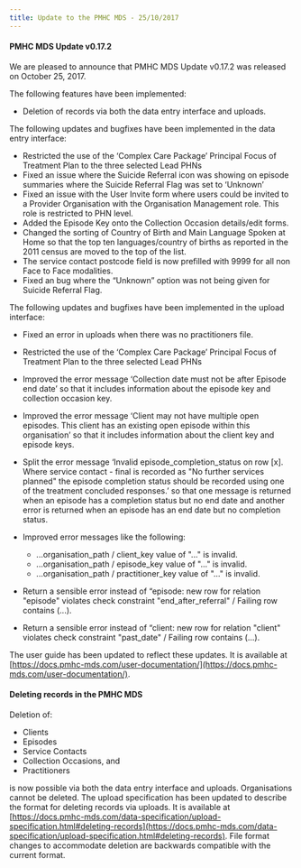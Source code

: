 ```yaml
---
title: Update to the PMHC MDS - 25/10/2017
---
```


#### PMHC MDS Update v0.17.2 ####

We are pleased to announce that PMHC MDS Update v0.17.2 was released on
October 25, 2017.

The following features have been implemented:

* Deletion of records via both the data entry interface and uploads.

The following updates and bugfixes have been implemented in the data entry
interface:

* Restricted the use of the ‘Complex Care Package’ Principal Focus of Treatment
  Plan to the three selected Lead PHNs
* Fixed an issue where the Suicide Referral icon was showing on episode
  summaries where the Suicide Referral Flag was set to ‘Unknown’
* Fixed an issue with the User Invite form where users could be invited to a
  Provider Organisation with the Organisation Management role. This role is
  restricted to PHN level.
* Added the Episode Key onto the Collection Occasion details/edit forms.
* Changed the sorting of Country of Birth and Main Language Spoken at Home so
  that the top ten languages/country of births as reported in the 2011 census
  are moved to the top of the list.
* The service contact postcode field is now prefilled with 9999 for all non
  Face to Face modalities.
* Fixed an bug where the “Unknown” option was not being given for Suicide
  Referral Flag.

The following updates and bugfixes have been implemented in the upload
interface:

* Fixed an error in uploads when there was no practitioners file.
* Restricted the use of the ‘Complex Care Package’ Principal Focus of Treatment
  Plan to the three selected Lead PHNs
* Improved the error message ‘Collection date must not be after Episode end
  date’ so that it includes information about the episode key and collection
  occasion key.
* Improved the error message ‘Client may not have multiple open episodes. This
  client has an existing open episode within this organisation’ so that it
  includes information about the client key and episode keys.
* Split the error message ‘Invalid episode_completion_status on row [x]. Where
  service contact - final is recorded as "No further services planned" the
  episode completion status should be recorded using one of the treatment
  concluded responses.’ so that one message is returned when an episode has
  a completion status but no end date and another error is returned when an
  episode has an end date but no completion status.
* Improved error messages like the following:

  * ...organisation_path / client_key value of "..." is invalid.
  * ...organisation_path / episode_key value of "..." is invalid.
  * ...organisation_path / practitioner_key value of "..." is invalid.

* Return a sensible error instead of “episode: new row for relation "episode"
  violates check constraint "end_after_referral" / Failing row contains (...).
* Return a sensible error instead of “client: new row for relation "client"
  violates check constraint "past_date" / Failing row contains (...).

The user guide has been updated to reflect these updates. It is available at [https://docs.pmhc-mds.com/user-documentation/](https://docs.pmhc-mds.com/user-documentation/).

#### Deleting records in the PMHC MDS ####

Deletion of:

* Clients
* Episodes
* Service Contacts
* Collection Occasions, and
* Practitioners

is now possible via both the data entry interface and uploads. Organisations
cannot be deleted. The upload specification has been updated to describe the
format for deleting records via uploads. It is available at [https://docs.pmhc-mds.com/data-specification/upload-specification.html#deleting-records](https://docs.pmhc-mds.com/data-specification/upload-specification.html#deleting-records).
File format changes to accommodate deletion are backwards compatible with the
current format.
